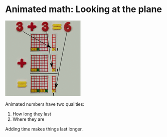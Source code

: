 # Animated math: Looking at the plane

![](../img/dynamic_t_simple.gif)

Animated numbers have two qualities:

1. How long they last
1. Where they are

Adding time makes things last longer.
